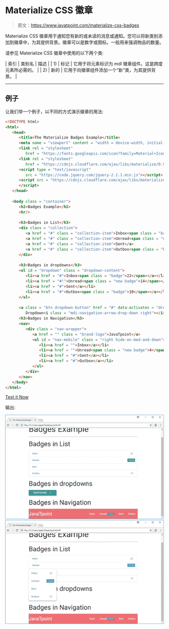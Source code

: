 # Materialize CSS 徽章

> 原文：<https://www.javatpoint.com/materialize-css-badges>

Materialize CSS 徽章用于通知您有新的或未读的消息或通知。您可以将新类别添加到徽章中，为其提供背景。徽章可以是数字或图标。一般用来强调物品的数量。

请参见 Materialize CSS 徽章中使用的以下两个类:

| 索引 | 类别名 | 描述 |
| 1) | 标记 | 它用于将元素标识为 mdl 徽章组件。这是跨度元素所必需的。 |
| 2) | 新的 | 它用于向徽章组件添加一个“新”类，为其提供背景。 |

* * *

## 例子

让我们举一个例子，以不同的方式演示徽章的用法:

```html
<!DOCTYPE html>
<html>
   <head>
      <title>The Materialize Badges Example</title>
      <meta name = "viewport" content = "width = device-width, initial-scale = 1">      
      <link rel = "stylesheet"
         href = "https://fonts.googleapis.com/icon?family=Material+Icons">
      <link rel = "stylesheet"
         href = "https://cdnjs.cloudflare.com/ajax/libs/materialize/0.97.3/css/materialize.min.css">
      <script type = "text/javascript"
         src = "https://code.jquery.com/jquery-2.1.1.min.js"></script>           
      <script src = "https://cdnjs.cloudflare.com/ajax/libs/materialize/0.97.3/js/materialize.min.js">
      </script> 
   </head>

   <body class = "container"> 
      <h2>Badges Example</h2>
      <hr/>

      <h3>Badges in List</h3>
      <div class = "collection">
         <a href = "#" class = "collection-item">Inbox<span class = "badge">22</span></a>
         <a href = "#" class = "collection-item">Unread<span class = "new badge">14</span></a>
         <a href = "#" class = "collection-item">Sent</a>
         <a href = "#" class = "collection-item">Outbox<span class = "badge">10</span></a>
      </div>

      <h3>Badges in dropdowns</h3>
      <ul id = "dropdown" class = "dropdown-content">
         <li><a href = "#">Inbox<span class = "badge">22</span></a></li>
         <li><a href = "#!">Unread<span class = "new badge">14</span></a></li>
         <li><a href = "#">Sent</a></li>
         <li><a href = "#">Outbox<span class = "badge">10</span></a></li>
      </ul>

      <a class = "btn dropdown-button" href = "#" data-activates = "dropdown">
         Dropdown<i class = "mdi-navigation-arrow-drop-down right"></i></a>
      <h3>Badges in Navigation</h3>
      <nav>
         <div class = "nav-wrapper">
            <a href = "" class = "brand-logo">JavaTpoint</a>
            <ul id = "nav-mobile" class = "right hide-on-med-and-down">
               <li><a href = "">Inbox</a></li>
               <li><a href = "">Unread<span class = "new badge">4</span></a></li>
               <li><a href = "#">Sent</a></li>
               <li><a href = "#">Outbox</a></li>
            </ul>
         </div>
      </nav>
   </body>
</html>

```

[Test it Now](https://www.javatpoint.com/oprweb/test.jsp?filename=materializecssbadges1)

输出:

![Materialize Badges 1](img/828c81f4790c8f640d4f4d965527ca81.png)
![Materialize Badges 2](img/19d5a2d27ce21f23120bddf09e89baab.png)